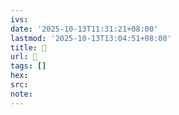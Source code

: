 ```yaml
---
ivs:
date: '2025-10-13T11:31:21+08:00'
lastmod: '2025-10-13T13:04:51+08:00'
title: 󰩉
url: 󰩉
tags: []
hex: 
src:
note:
---
```

